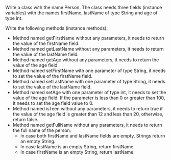 Write a class with the name Person. The class needs three fields (instance variables) with the names firstName, lastName of type String and age of type int. 

Write the following methods (instance methods):

- Method named getFirstName without any parameters, it needs to return the value of the firstName field.
- Method named getLastName without any parameters, it needs to return the value of the lastName field.
- Method named getAge without any parameters, it needs to return the value of the age field.
- Method named setFirstName with one parameter of type String, it needs to set the value of the firstName field.
- Method named setLastName with one parameter of type String, it needs to set the value of the lastName field.
- Method named setAge with one parameter of type int, it needs to set the value of the age field. If the parameter is less than 0 or greater than 100, it needs to set the age field value to 0.
- Method named isTeen without any parameters, it needs to return true if the value of the age field is greater than 12 and less than 20, otherwise, return false.
- Method named getFullName without any parameters, it needs to return the full name of the person.
    - In case both firstName and lastName fields are empty, Strings return an empty String.
    - In case lastName is an empty String, return firstName.
    - In case firstName is an empty String, return lastName.
